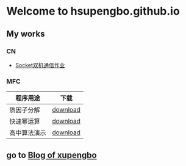 # Welcome to hsupengbo.github.io

## My works
### CN
  + [Socket双机通信作业](./CN/socket-app.md)
  
### MFC
  
   | 程序用途 | 下载  |
   |---|---| 
   | 质因子分解   | [download](https://hsupengbo.github.io/MFCs/AlgorithmDemo.exe) | 
   | 快速幂运算   | [download](https://hsupengbo.github.io/MFCs/QuickPow.exe) | 
   | 高中算法演示 | [download](https://hsupengbo.github.io/MFCs/PrimeFactorization.exe) | 


## go to [Blog of xupengbo](https://blog.xupengbo.online)
